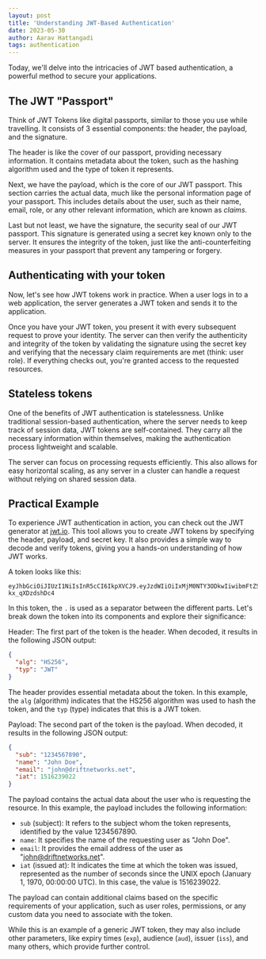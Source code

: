 ```yaml
---
layout: post
title: 'Understanding JWT-Based Authentication'
date: 2023-05-30
author: Aarav Hattangadi
tags: authentication
---
```


Today, we'll delve into the intricacies of JWT based authentication, a powerful method to secure your applications.

## The JWT "Passport"

Think of JWT Tokens like digital passports, similar to those you use while travelling. It consists of 3 essential components: the header, the payload, and the signature.

The header is like the cover of our passport, providing necessary information. It contains metadata about the token, such as the hashing algorithm used and the type of token it represents.

Next, we have the payload, which is the core of our JWT passport. This section carries the actual data, much like the personal information page of your passport. This includes details about the user, such as their name, email, role, or any other relevant information, which are known as _claims_.

Last but not least, we have the signature, the security seal of our JWT passport. This signature is generated using a secret key known only to the server. It ensures the integrity of the token, just like the anti-counterfeiting measures in your passport that prevent any tampering or forgery.

## Authenticating with your token

Now, let's see how JWT tokens work in practice. When a user logs in to a web application, the server generates a JWT token and sends it to the application.

Once you have your JWT token, you present it with every subsequent request to prove your identity. The server can then verify the authenticity and integrity of the token by validating the signature using the secret key and verifying that the necessary claim requirements are met (think: user role). If everything checks out, you're granted access to the requested resources.

## Stateless tokens

One of the benefits of JWT authentication is statelessness. Unlike traditional session-based authentication, where the server needs to keep track of session data, JWT tokens are self-contained. They carry all the necessary information within themselves, making the authentication process lightweight and scalable.

The server can focus on processing requests efficiently. This also allows for easy horizontal scaling, as any server in a cluster can handle a request without relying on shared session data.

## Practical Example

To experience JWT authentication in action, you can check out the JWT generator at [jwt.io](https://jwt.io). This tool allows you to create JWT tokens by specifying the header, payload, and secret key. It also provides a simple way to decode and verify tokens, giving you a hands-on understanding of how JWT works.

A token looks like this:

```
eyJhbGciOiJIUzI1NiIsInR5cCI6IkpXVCJ9.eyJzdWIiOiIxMjM0NTY3ODkwIiwibmFtZSI6IkpvaG4gRG9lIiwiZW1haWwiOiJqb2huQGRyaWZ0bmV0d29ya3MubmV0IiwiaWF0IjoxNTE2MjM5MDIyfQ.eSxXOKmuJVnan8fM2fvj65Dq5SjtI-kx_qXDzdshDc4
```

In this token, the `.` is used as a separator between the different parts. Let's break down the token into its components and explore their significance:

Header:
The first part of the token is the header. When decoded, it results in the following JSON output:

```json
{
  "alg": "HS256",
  "typ": "JWT"
}
```

The header provides essential metadata about the token. In this example, the `alg` (algorithm) indicates that the HS256 algorithm was used to hash the token, and the `typ` (type) indicates that this is a JWT token.

Payload:
The second part of the token is the payload. When decoded, it results in the following JSON output:

```json
{
  "sub": "1234567890",
  "name": "John Doe",
  "email": "john@driftnetworks.net",
  "iat": 1516239022
}
```

The payload contains the actual data about the user who is requesting the resource. In this example, the payload includes the following information:

- `sub` (subject): It refers to the subject whom the token represents, identified by the value 1234567890.
- `name`: It specifies the name of the requesting user as "John Doe".
- `email`: It provides the email address of the user as "john@driftnetworks.net".
- `iat` (issued at): It indicates the time at which the token was issued, represented as the number of seconds since the UNIX epoch (January 1, 1970, 00:00:00 UTC). In this case, the value is 1516239022.

The payload can contain additional claims based on the specific requirements of your application, such as user roles, permissions, or any custom data you need to associate with the token.

While this is an example of a generic JWT token, they may also include other parameters, like expiry times (`exp`), audience (`aud`), issuer (`iss`), and many others, which provide further control.
